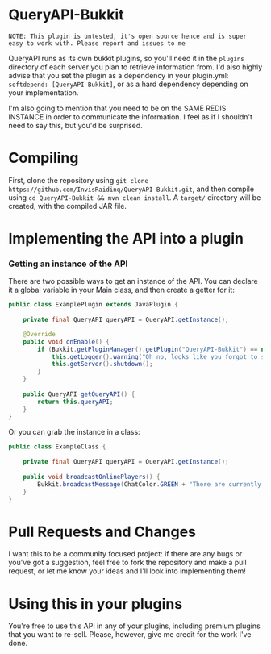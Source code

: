 # QueryAPI-Bukkit
``NOTE: This plugin is untested, it's open source hence and is super easy to work with. Please report and issues to me``

QueryAPI runs as its own bukkit plugins, so you'll need it in the ``plugins`` directory of each server you plan to retrieve information from. I'd also highly advise that you set the plugin as a dependency in your plugin.yml: ```softdepend: [QueryAPI-Bukkit]```, or as a hard dependency depending on your implementation.

I'm also going to mention that you need to be on the SAME REDIS INSTANCE in order to communicate the information. I feel as if I shouldn't need to say this, but you'd be surprised.

# Compiling
First, clone the repository using ``git clone https://github.com/InvisRaidinq/QueryAPI-Bukkit.git``, and then compile using ``cd QueryAPI-Bukkit && mvn clean install``. A ``target/`` directory will be created, with the compiled JAR file.

# Implementing the API into a plugin

### Getting an instance of the API

There are two possible ways to get an instance of the API. You can declare it a global variable in your Main class, and then create a getter for it:

```java
public class ExamplePlugin extends JavaPlugin {
    
    private final QueryAPI queryAPI = QueryAPI.getInstance();

    @Override
    public void onEnable() {
        if (Bukkit.getPluginManager().getPlugin("QueryAPI-Bukkit") == null) {
            this.getLogger().warning("Oh no, looks like you forgot to set the plugin as a dependency!");
            this.getServer().shutdown();
        }
    }
    
    public QueryAPI getQueryAPI() {
        return this.queryAPI;
    }
}
```

Or you can grab the instance in a class:

```java
public class ExampleClass {
    
    private final QueryAPI queryAPI = QueryAPI.getInstance();
    
    public void broadcastOnlinePlayers() {
        Bukkit.broadcastMessage(ChatColor.GREEN + "There are currently " + queryAPI.getOnlinePlayers() + " players on this network");
    }
}
```

# Pull Requests and Changes
I want this to be a community focused project: if there are any bugs or you've got a suggestion, feel free to fork the repository and make a pull request, or let me know your ideas and I'll look into implementing them!

# Using this in your plugins
You're free to use this API in any of your plugins, including premium plugins that you want to re-sell. Please, however, give me credit for the work I've done.
